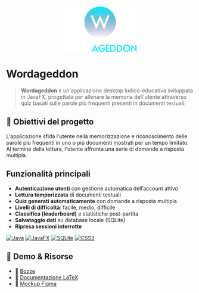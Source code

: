 
<p align="center">
  <img src="src/main/resources/it/unisa/diem/wordageddon_g16/assets/logo.png" alt="Wordageddon Logo" width="200"/>
</p>

# Wordageddon

>**Wordageddon** è un'applicazione desktop ludico-educativa sviluppata in JavaFX, progettata per allenare la memoria dell'utente attraverso quiz basati sulle parole più frequenti presenti in documenti testuali.

## 🎯 Obiettivi del progetto

L'applicazione sfida l'utente nella memorizzazione e riconoscimento delle parole più frequenti in uno o più documenti mostrati per un tempo limitato. Al termine della lettura, l'utente affronta una serie di domande a risposta multipla.

## Funzionalità principali

- **Autenticazione utenti** con gestione automatica dell’account attivo  
- **Lettura temporizzata** di documenti testuali  
- **Quiz generati automaticamente** con domande a risposta multipla  
- **Livelli di difficoltà**: facile, medio, difficile  
- **Classifica (leaderboard)** e statistiche post-partita  
- **Salvataggio dati** su database locale (SQLite)  
- **Ripresa sessioni interrotte**  


[![Java](https://img.shields.io/badge/Java-24-red?logo=java&logoColor=white)](https://www.oracle.com/java/)
[![JavaFX](https://img.shields.io/badge/JavaFX-%2318B6F2.svg?logo=java&logoColor=white)](https://openjfx.io/)
[![SQLite](https://img.shields.io/badge/SQLite-blue?logo=sqlite&logoColor=white)](https://www.sqlite.org/)
[![CSS3](https://img.shields.io/badge/CSS-blue?logo=css3&logoColor=white)](https://developer.mozilla.org/en-US/docs/Web/CSS)

## 🚀 Demo & Risorse
- 📝 [Bozze](https://docs.google.com/document/d/1LunsqAoUB_e9CqSOaaVKPyj52NWM3tMIiVN__OyIGKY/edit?usp=sharing)
- 📄 [Documentazione LaTeX](https://www.overleaf.com/read/rwwgkkkbzkdj#33f35f)
- 🎨 [Mockup Figma](https://www.figma.com/design/bqGUZqN27MYtyQel39LUrE/Wordageddon?node-id=0-1&p=f&t=tQsawDH1bQAf32sZ-0)
